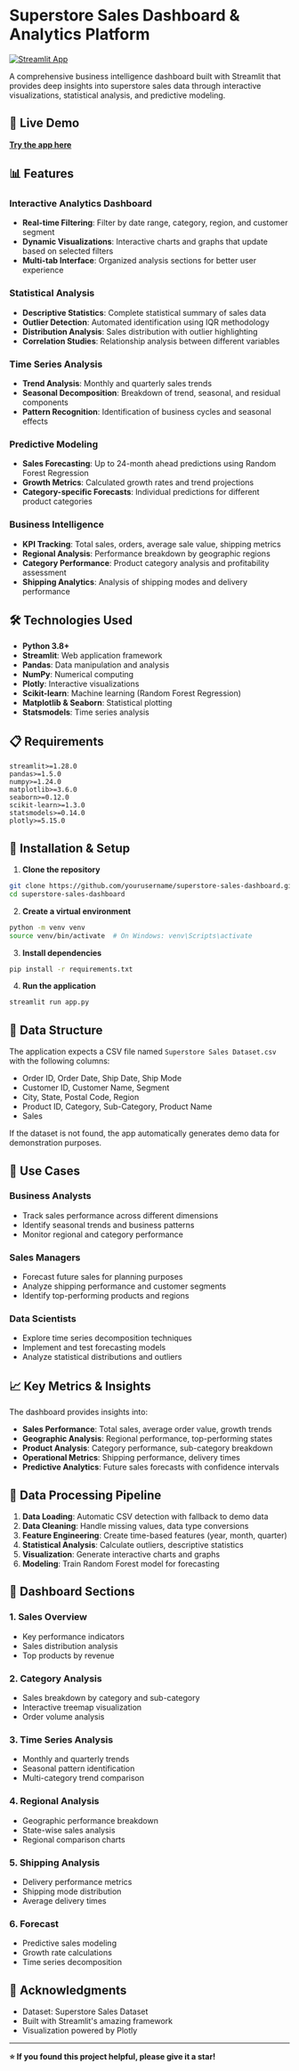 # Superstore Sales Dashboard & Analytics Platform

[![Streamlit App](https://static.streamlit.io/badges/streamlit_badge_black_white.svg)](https://app-app-ffh2ba8zksxbn65vxoowsd.streamlit.app/)

A comprehensive business intelligence dashboard built with Streamlit that provides deep insights into superstore sales data through interactive visualizations, statistical analysis, and predictive modeling.

## 🚀 Live Demo

**[Try the app here](https://app-app-ffh2ba8zksxbn65vxoowsd.streamlit.app/)**

## 📊 Features

### Interactive Analytics Dashboard
- **Real-time Filtering**: Filter by date range, category, region, and customer segment
- **Dynamic Visualizations**: Interactive charts and graphs that update based on selected filters
- **Multi-tab Interface**: Organized analysis sections for better user experience

### Statistical Analysis
- **Descriptive Statistics**: Complete statistical summary of sales data
- **Outlier Detection**: Automated identification using IQR methodology
- **Distribution Analysis**: Sales distribution with outlier highlighting
- **Correlation Studies**: Relationship analysis between different variables

### Time Series Analysis
- **Trend Analysis**: Monthly and quarterly sales trends
- **Seasonal Decomposition**: Breakdown of trend, seasonal, and residual components
- **Pattern Recognition**: Identification of business cycles and seasonal effects

### Predictive Modeling
- **Sales Forecasting**: Up to 24-month ahead predictions using Random Forest Regression
- **Growth Metrics**: Calculated growth rates and trend projections
- **Category-specific Forecasts**: Individual predictions for different product categories

### Business Intelligence
- **KPI Tracking**: Total sales, orders, average sale value, shipping metrics
- **Regional Analysis**: Performance breakdown by geographic regions
- **Category Performance**: Product category analysis and profitability assessment
- **Shipping Analytics**: Analysis of shipping modes and delivery performance

## 🛠️ Technologies Used

- **Python 3.8+**
- **Streamlit**: Web application framework
- **Pandas**: Data manipulation and analysis
- **NumPy**: Numerical computing
- **Plotly**: Interactive visualizations
- **Scikit-learn**: Machine learning (Random Forest Regression)
- **Matplotlib & Seaborn**: Statistical plotting
- **Statsmodels**: Time series analysis

## 📋 Requirements

```
streamlit>=1.28.0
pandas>=1.5.0
numpy>=1.24.0
matplotlib>=3.6.0
seaborn>=0.12.0
scikit-learn>=1.3.0
statsmodels>=0.14.0
plotly>=5.15.0
```

## 🚀 Installation & Setup

1. **Clone the repository**
```bash
git clone https://github.com/yourusername/superstore-sales-dashboard.git
cd superstore-sales-dashboard
```

2. **Create a virtual environment**
```bash
python -m venv venv
source venv/bin/activate  # On Windows: venv\Scripts\activate
```

3. **Install dependencies**
```bash
pip install -r requirements.txt
```

4. **Run the application**
```bash
streamlit run app.py
```

## 📁 Data Structure

The application expects a CSV file named `Superstore Sales Dataset.csv` with the following columns:
- Order ID, Order Date, Ship Date, Ship Mode
- Customer ID, Customer Name, Segment
- City, State, Postal Code, Region
- Product ID, Category, Sub-Category, Product Name
- Sales

If the dataset is not found, the app automatically generates demo data for demonstration purposes.

## 🎯 Use Cases

### Business Analysts
- Track sales performance across different dimensions
- Identify seasonal trends and business patterns
- Monitor regional and category performance

### Sales Managers
- Forecast future sales for planning purposes
- Analyze shipping performance and customer segments
- Identify top-performing products and regions

### Data Scientists
- Explore time series decomposition techniques
- Implement and test forecasting models
- Analyze statistical distributions and outliers

## 📈 Key Metrics & Insights

The dashboard provides insights into:
- **Sales Performance**: Total sales, average order value, growth trends
- **Geographic Analysis**: Regional performance, top-performing states
- **Product Analysis**: Category performance, sub-category breakdown
- **Operational Metrics**: Shipping performance, delivery times
- **Predictive Analytics**: Future sales forecasts with confidence intervals

## 🔄 Data Processing Pipeline

1. **Data Loading**: Automatic CSV detection with fallback to demo data
2. **Data Cleaning**: Handle missing values, data type conversions
3. **Feature Engineering**: Create time-based features (year, month, quarter)
4. **Statistical Analysis**: Calculate outliers, descriptive statistics
5. **Visualization**: Generate interactive charts and graphs
6. **Modeling**: Train Random Forest model for forecasting

## 🎨 Dashboard Sections

### 1. Sales Overview
- Key performance indicators
- Sales distribution analysis
- Top products by revenue

### 2. Category Analysis
- Sales breakdown by category and sub-category
- Interactive treemap visualization
- Order volume analysis

### 3. Time Series Analysis
- Monthly and quarterly trends
- Seasonal pattern identification
- Multi-category trend comparison

### 4. Regional Analysis
- Geographic performance breakdown
- State-wise sales analysis
- Regional comparison charts

### 5. Shipping Analysis
- Delivery performance metrics
- Shipping mode distribution
- Average delivery times

### 6. Forecast
- Predictive sales modeling
- Growth rate calculations
- Time series decomposition

## 🙏 Acknowledgments

- Dataset: Superstore Sales Dataset
- Built with Streamlit's amazing framework
- Visualization powered by Plotly

---

**⭐ If you found this project helpful, please give it a star!**
